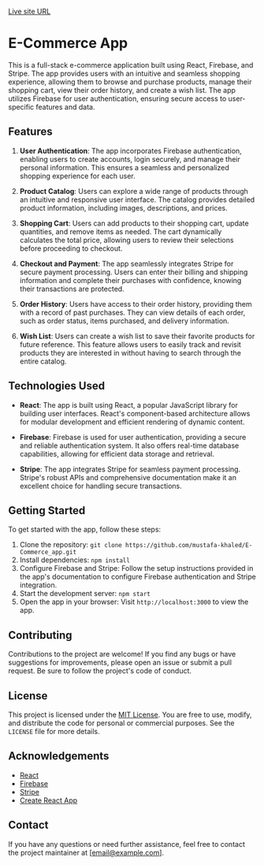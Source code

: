 [Live site URL](https://e-commerce-app-6b468.web.app/)

# E-Commerce App

This is a full-stack e-commerce application built using React, Firebase, and Stripe. The app provides users with an intuitive and seamless shopping experience, allowing them to browse and purchase products, manage their shopping cart, view their order history, and create a wish list. The app utilizes Firebase for user authentication, ensuring secure access to user-specific features and data.

## Features

1. **User Authentication**: The app incorporates Firebase authentication, enabling users to create accounts, login securely, and manage their personal information. This ensures a seamless and personalized shopping experience for each user.

2. **Product Catalog**: Users can explore a wide range of products through an intuitive and responsive user interface. The catalog provides detailed product information, including images, descriptions, and prices.

3. **Shopping Cart**: Users can add products to their shopping cart, update quantities, and remove items as needed. The cart dynamically calculates the total price, allowing users to review their selections before proceeding to checkout.

4. **Checkout and Payment**: The app seamlessly integrates Stripe for secure payment processing. Users can enter their billing and shipping information and complete their purchases with confidence, knowing their transactions are protected.

5. **Order History**: Users have access to their order history, providing them with a record of past purchases. They can view details of each order, such as order status, items purchased, and delivery information.

6. **Wish List**: Users can create a wish list to save their favorite products for future reference. This feature allows users to easily track and revisit products they are interested in without having to search through the entire catalog.

## Technologies Used

- **React**: The app is built using React, a popular JavaScript library for building user interfaces. React's component-based architecture allows for modular development and efficient rendering of dynamic content.

- **Firebase**: Firebase is used for user authentication, providing a secure and reliable authentication system. It also offers real-time database capabilities, allowing for efficient data storage and retrieval.

- **Stripe**: The app integrates Stripe for seamless payment processing. Stripe's robust APIs and comprehensive documentation make it an excellent choice for handling secure transactions.

## Getting Started

To get started with the app, follow these steps:

1. Clone the repository: `git clone https://github.com/mustafa-khaled/E-Commerce_app.git`
2. Install dependencies: `npm install`
3. Configure Firebase and Stripe: Follow the setup instructions provided in the app's documentation to configure Firebase authentication and Stripe integration.
4. Start the development server: `npm start`
5. Open the app in your browser: Visit `http://localhost:3000` to view the app.

## Contributing

Contributions to the project are welcome! If you find any bugs or have suggestions for improvements, please open an issue or submit a pull request. Be sure to follow the project's code of conduct.

## License

This project is licensed under the [MIT License](https://opensource.org/licenses/MIT). You are free to use, modify, and distribute the code for personal or commercial purposes. See the `LICENSE` file for more details.

## Acknowledgements

- [React](https://reactjs.org/)
- [Firebase](https://firebase.google.com/)
- [Stripe](https://stripe.com/)
- [Create React App](https://create-react-app.dev/)

## Contact

If you have any questions or need further assistance, feel free to contact the project maintainer at [email@example.com].

